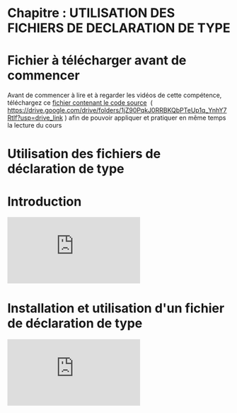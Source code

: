 # Chapitre : UTILISATION DES FICHIERS DE DECLARATION DE TYPE


# Fichier à télécharger avant de commencer

Avant de commencer à lire et à regarder les vidéos de cette compétence, téléchargez ce [fichier contenant le code source](https://drive.google.com/drive/folders/1jZ90PqkJ0RRBKQbPTeUp1q_YnhY7Rtlf?usp=drive_link)  (   https://drive.google.com/drive/folders/1jZ90PqkJ0RRBKQbPTeUp1q_YnhY7Rtlf?usp=drive_link ) afin de pouvoir appliquer et pratiquer en même temps la lecture du cours

# Utilisation des fichiers de déclaration de type

# Introduction

<iframe allowfullscreen="true" frameborder="0" src="https://www.youtube.com/embed/ExWlnzT0_uA"></iframe>

# Installation et utilisation d'un fichier de déclaration de type

<iframe allowfullscreen="true" frameborder="0" src="https://www.youtube.com/embed/BwekjilX-IQ"></iframe>
